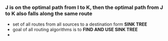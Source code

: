 ### J is on the optimal path from I to K, then the optimal path from J to K also falls along the same route

- set of all routes from all sources to a destination form **SINK TREE**
- goal of all routing algorithms is to **FIND AND USE SINK TREE**
- 



